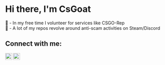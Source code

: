 # Hi there, I'm CsGoat
🔗 - In my free time I volunteer for services like CSGO-Rep
<br />
🔗 - A lot of my repos revolve around anti-scam activities on Steam/Discord

## Connect with me:

[<img align="left" alt="audhiaprilliant.github.io" width="22px" src="https://cdn.jsdelivr.net/npm/simple-icons@v3/icons/steam.svg" />][steam]
[<img align="left" alt="audhiaprilliant | Twitter" width="22px" src="https://cdn.jsdelivr.net/npm/simple-icons@v3/icons/twitter.svg" />][twitter]


<br />
<br />





[steam]: https://steamcommunity.com/profiles/76561198279631161
[twitter]: https://twitter.com/RiseCsGoat
